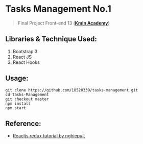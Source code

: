 # Tasks Management No.1
>  Final Project Front-end 13 ([**Kmin Academy**](https://kmin.edu.vn))

## Libraries & Technique Used:
1. Bootstrap 3
2. React JS
3. React Hooks

## Usage:
```
git clone https://github.com/18520339/tasks-management.git
cd Tasks-Management
git checkout master
npm install
npm start
```

## Reference:
- [Reactjs redux tutorial by nghiepuit](https://www.youtube.com/playlist?list=PLJ5qtRQovuEOoKffoCBzTfvzMTTORnoyp)
